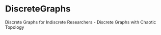 # DiscreteGraphs
Discrete Graphs for Indiscrete Researchers - Discrete Graphs with Chaotic Topology
